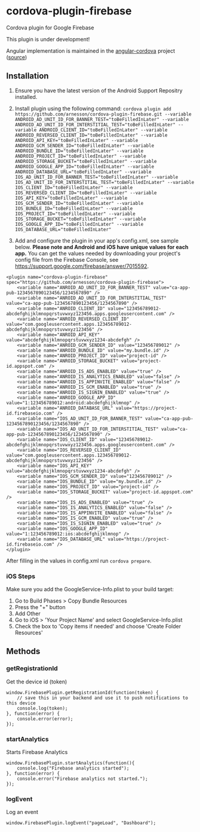 # cordova-plugin-firebase
Cordova plugin for Google Firebase

This plugin is under development!

Angular implementation is maintained in the [angular-cordova](https://github.com/arnesson/angular-cordova) project ([source](https://github.com/arnesson/angular-cordova/blob/master/src/plugins/3rdparty/firebase.js))

## Installation

1. Ensure you have the latest version of the Android Support Repositry installed.
2. Install plugin using the following command:
`cordova plugin add https://github.com/arnesson/cordova-plugin-firebase.git --variable ANDROID_AD_UNIT_ID_FOR_BANNER_TEST="toBeFilledInLater" --variable ANDROID_AD_UNIT_ID_FOR_INTERSTITIAL_TEST="toBeFilledInLater" --variable ANDROID_CLIENT_ID="toBeFilledInLater" --variable ANDROID_REVERSED_CLIENT_ID="toBeFilledInLater" --variable ANDROID_API_KEY="toBeFilledInLater" --variable ANDROID_GCM_SENDER_ID="toBeFilledInLater" --variable ANDROID_BUNDLE_ID="toBeFilledInLater" --variable ANDROID_PROJECT_ID="toBeFilledInLater" --variable ANDROID_STORAGE_BUCKET="toBeFilledInLater" --variable ANDROID_GOOGLE_APP_ID="toBeFilledInLater" --variable ANDROID_DATABASE_URL="toBeFilledInLater" --variable IOS_AD_UNIT_ID_FOR_BANNER_TEST="toBeFilledInLater" --variable IOS_AD_UNIT_ID_FOR_INTERSTITIAL_TEST="toBeFilledInLater" --variable IOS_CLIENT_ID="toBeFilledInLater" --variable IOS_REVERSED_CLIENT_ID="toBeFilledInLater" --variable IOS_API_KEY="toBeFilledInLater" --variable IOS_GCM_SENDER_ID="toBeFilledInLater" --variable IOS_BUNDLE_ID="toBeFilledInLater" --variable IOS_PROJECT_ID="toBeFilledInLater" --variable IOS_STORAGE_BUCKET="toBeFilledInLater" --variable IOS_GOOGLE_APP_ID="toBeFilledInLater" --variable IOS_DATABASE_URL="toBeFilledInLater"`

3. Add and configure the plugin in your app's config.xml, see sample below. <b>Please note and Android and iOS have unique values for each app.</b> You can get the values needed by downloading your project's config file from the Firebase Console, see https://support.google.com/firebase/answer/7015592.
```
<plugin name="cordova-plugin-firebase" spec="https://github.com/arnesson/cordova-plugin-firebase">
    <variable name="ANROID_AD_UNIT_ID_FOR_BANNER_TEST" value="ca-app-pub-1234567890123456/1234567890" />
    <variable name="ANROID_AD_UNIT_ID_FOR_INTERSTITIAL_TEST" value="ca-app-pub-1234567890123456/1234567890" />
    <variable name="ANROID_CLIENT_ID" value="123456789012-abcdefghijklmnopqrstuvwxyz123456.apps.googleusercontent.com" />
    <variable name="ANROID_REVERSED_CLIENT_ID" value="com.googleusercontent.apps.123456789012-abcdefghijklmnopqrstuvwxyz123456" />
    <variable name="ANROID_API_KEY" value="abcdefghijklmnopqrstuvwxyz1234-abcdefgh" />
    <variable name="ANROID_GCM_SENDER_ID" value="123456789012" />
    <variable name="ANROID_BUNDLE_ID" value="my.bundle.id" />
    <variable name="ANROID_PROJECT_ID" value="project-id" />
    <variable name="ANROID_STORAGE_BUCKET" value="project-id.appspot.com" />
    <variable name="ANROID_IS_ADS_ENABLED" value="true" />
    <variable name="ANROID_IS_ANALYTICS_ENABLED" value="false" />
    <variable name="ANROID_IS_APPINVITE_ENABLED" value="false" />
    <variable name="ANROID_IS_GCM_ENABLED" value="true" />
    <variable name="ANROID_IS_SIGNIN_ENABLED" value="true" />
    <variable name="ANROID_GOOGLE_APP_ID" value="1:123456789012:android:abcdefghijklmnop" />
    <variable name="ANROID_DATABASE_URL" value="https://project-id.firebaseio.com" />
    <variable name="IOS_AD_UNIT_ID_FOR_BANNER_TEST" value="ca-app-pub-1234567890123456/1234567890" />
    <variable name="IOS_AD_UNIT_ID_FOR_INTERSTITIAL_TEST" value="ca-app-pub-1234567890123456/1234567890" />
    <variable name="IOS_CLIENT_ID" value="123456789012-abcdefghijklmnopqrstuvwxyz123456.apps.googleusercontent.com" />
    <variable name="IOS_REVERSED_CLIENT_ID" value="com.googleusercontent.apps.123456789012-abcdefghijklmnopqrstuvwxyz123456" />
    <variable name="IOS_API_KEY" value="abcdefghijklmnopqrstuvwxyz1234-abcdefgh" />
    <variable name="IOS_GCM_SENDER_ID" value="123456789012" />
    <variable name="IOS_BUNDLE_ID" value="my.bundle.id" />
    <variable name="IOS_PROJECT_ID" value="project-id" />
    <variable name="IOS_STORAGE_BUCKET" value="project-id.appspot.com" />
    <variable name="IOS_IS_ADS_ENABLED" value="true" />
    <variable name="IOS_IS_ANALYTICS_ENABLED" value="false" />
    <variable name="IOS_IS_APPINVITE_ENABLED" value="false" />
    <variable name="IOS_IS_GCM_ENABLED" value="true" />
    <variable name="IOS_IS_SIGNIN_ENABLED" value="true" />
    <variable name="IOS_GOOGLE_APP_ID" value="1:123456789012:ios:abcdefghijklmnop" />
    <variable name="IOS_DATABASE_URL" value="https://project-id.firebaseio.com" />
</plugin>
```

After filling in the values in config.xml run `cordova prepare`.

### iOS Steps

Make sure you add the GoogleService-Info.plist to your build target:

1. Go to Build Phases > Copy Bundle Resources
2. Press the "+" button
3. Add Other
4. Go to iOS > 'Your Project Name' and select GoogleService-Info.plist
5. Check the box to 'Copy items if needed' and choose 'Create Folder Resources'


## Methods

### getRegistrationId

Get the device id (token)
```
window.FirebasePlugin.getRegistrationId(function(token) {
    // save this in your backend and use it to push notifications to this device
    console.log(token);
}, function(error) {
    console.error(error);
});
```

### startAnalytics

Starts Firebase Analytics
```
window.FirebasePlugin.startAnalytics(function(){
    console.log("Firebase analytics started");
}, function(error) {
    console.error("Firebase analytics not started.");
});
```

### logEvent

Log an event
```
window.FirebasePlugin.logEvent("pageLoad", "Dashboard");
```
